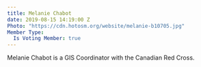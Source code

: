 ```yaml
---
title: Melanie Chabot
date: 2019-08-15 14:19:00 Z
Photo: "https://cdn.hotosm.org/website/melanie-b10705.jpg"
Member Type:
  Is Voting Member: true
---
```


Melanie Chabot is a GIS Coordinator with the Canadian Red Cross.
